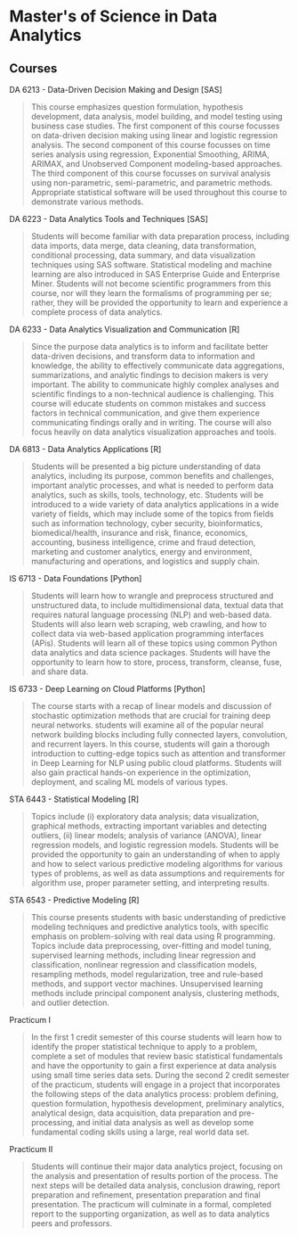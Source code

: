 # Master's of Science in Data Analytics

## Courses
DA 6213 - Data-Driven Decision Making and Design [SAS]
   > This course emphasizes question formulation, hypothesis development, data analysis, model building, and model testing using business case studies. The first component of this course focusses on data-driven decision making using linear and logistic regression analysis. The second component of this course focusses on time series analysis using regression, Exponential Smoothing, ARIMA, ARIMAX, and Unobserved Component modeling-based approaches. The third component of this course focusses on survival analysis using non-parametric, semi-parametric, and parametric methods. Appropriate statistical software will be used throughout this course to demonstrate various methods.

DA 6223 - Data Analytics Tools and Techniques [SAS]
>Students will become familiar with data preparation process, including data imports, data merge, data cleaning, data transformation, conditional processing, data summary, and data visualization techniques using SAS software. Statistical modeling and machine learning are also introduced in SAS Enterprise Guide and Enterprise Miner. Students will not become scientific programmers from this course, nor will they learn the formalisms of programming per se; rather, they will be provided the opportunity to learn and experience a complete process of data analytics.

DA 6233 - Data Analytics Visualization and Communication [R]
>Since the purpose data analytics is to inform and facilitate better data-driven decisions, and transform data to information and knowledge, the ability to effectively communicate data aggregations, summarizations, and analytic findings to decision makers is very important. The ability to communicate highly complex analyses and scientific findings to a non-technical audience is challenging. This course will educate students on common mistakes and success factors in technical communication, and give them experience communicating findings orally and in writing. The course will also focus heavily on data analytics visualization approaches and tools.

DA 6813 - Data Analytics Applications [R]
>Students will be presented a big picture understanding of data analytics, including its purpose, common benefits and challenges, important analytic processes, and what is needed to perform data analytics, such as skills, tools, technology, etc. Students will be introduced to a wide variety of data analytics applications in a wide variety of fields, which may include some of the topics from fields such as information technology, cyber security, bioinformatics, biomedical/health, insurance and risk, finance, economics, accounting, business intelligence, crime and fraud detection, marketing and customer analytics, energy and environment, manufacturing and operations, and logistics and supply chain.

IS 6713 - Data Foundations [Python]
>Students will learn how to wrangle and preprocess structured and unstructured data, to include multidimensional data, textual data that requires natural language processing (NLP) and web-based data. Students will also learn web scraping, web crawling, and how to collect data via web-based application programming interfaces (APis). Students will learn all of these topics using common Python data analytics and data science packages. Students will have the opportunity to learn how to store, process, transform, cleanse, fuse, and share data. 

IS 6733 - Deep Learning on Cloud Platforms [Python]
>The course starts with a recap of linear models and discussion of stochastic optimization methods that are crucial for training deep neural networks. students will examine all of the popular neural network building blocks including fully connected layers, convolution, and recurrent layers. In this course, students will gain a thorough introduction to cutting-edge topics such as attention and transformer in Deep Learning for NLP using public cloud platforms. Students will also gain practical hands-on experience in the optimization, deployment, and scaling ML models of various types.

STA 6443 - Statistical Modeling [R]
>Topics include (i) exploratory data analysis; data visualization, graphical methods, extracting important variables and detecting outliers, (ii) linear models; analysis of variance (ANOVA), linear regression models, and logistic regression models. Students will be provided the opportunity to gain an understanding of when to apply and how to select various predictive modeling algorithms for various types of problems, as well as data assumptions and requirements for algorithm use, proper parameter setting, and interpreting results.

STA 6543 - Predictive Modeling [R]
>This course presents students with basic understanding of predictive modeling techniques and predictive analytics tools, with specific emphasis on problem-solving with real data using R programming. Topics include data preprocessing, over-fitting and model tuning, supervised learning methods, including linear regression and classification, nonlinear regression and classification models, resampling methods, model regularization, tree and rule-based methods, and support vector machines. Unsupervised learning methods include principal component analysis, clustering methods, and outlier detection.

Practicum I
>In the first 1 credit semester of this course students will learn how to identify the proper statistical technique to apply to a problem, complete a set of modules that review basic statistical fundamentals and have the opportunity to gain a first experience at data analysis using small time series data sets. During the second 2 credit semester of the practicum, students will engage in a project that incorporates the following steps of the data analytics process: problem defining, question formulation, hypothesis development, preliminary analytics, analytical design, data acquisition, data preparation and pre-processing, and initial data analysis as well as develop some fundamental coding skills using a large, real world data set.

Practicum II
>Students will continue their major data analytics project, focusing on the analysis and presentation of results portion of the process. The next steps will be detailed data analysis, conclusion drawing, report preparation and refinement, presentation preparation and final presentation. The practicum will culminate in a formal, completed report to the supporting organization, as well as to data analytics peers and professors. 